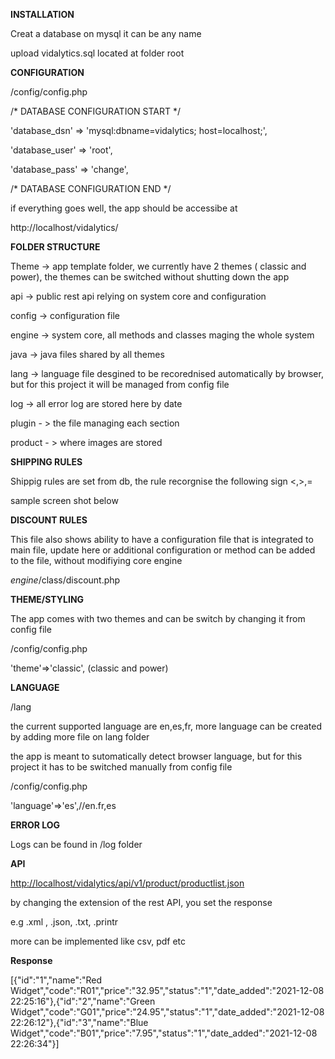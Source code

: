 ﻿**INSTALLATION**

Creat a database on mysql it can be any name

upload  vidalytics.sql located at folder root


**CONFIGURATION**

/config/config.php

/\* DATABASE CONFIGURATION START \*/

'database\_dsn' => 'mysql:dbname=vidalytics; host=localhost;',

'database\_user' => 'root',

'database\_pass' => 'change',

/\* DATABASE CONFIGURATION END \*/

if everything goes well, the app should be accessibe at

http://localhost/vidalytics/




**FOLDER STRUCTURE**

Theme  -> app template folder, we currently have 2 themes ( classic and power), the themes can be switched without shutting down the app 

api -> public rest api relying on system core and configuration

config -> configuration file

engine -> system core, all methods and classes maging the whole system

java -> java files shared by all themes

lang -> language file desgined to be recorednised automatically by browser, but for this project it will be managed from config file

log -> all error log are stored here by date

plugin - > the file managing each section

product - > where images are stored



**SHIPPING RULES**

Shippig rules are set from db, the rule recorgnise the following sign <,>,=

sample screen shot below









**DISCOUNT RULES**

This file also shows ability to have a configuration file that is integrated to main file, update here or additional configuration or method can be added to the file, without modifiying core engine

*engine*/class/discount.php


**THEME/STYLING**

The app comes with two themes and can be switch by changing it from config file

/config/config.php

'theme'=>'classic', (classic and power)



**LANGUAGE**

/lang

the current supported language are en,es,fr, more language can be created by adding more file on lang folder

the app is meant to sutomatically detect browser language, but for this project it has to be switched manually from config file

/config/config.php

'language'=>'es',//en.fr,es



**ERROR LOG**

Logs can be found in /log folder




**API**

<http://localhost/vidalytics/api/v1/product/productlist.json>

by changing the extension of the rest API, you set the response

e.g .xml , .json, .txt, .printr

more can be implemented like csv, pdf etc 

**Response**

[{"id":"1","name":"Red Widget","code":"R01","price":"32.95","status":"1","date\_added":"2021-12-08 22:25:16"},{"id":"2","name":"Green Widget","code":"G01","price":"24.95","status":"1","date\_added":"2021-12-08 22:26:12"},{"id":"3","name":"Blue Widget","code":"B01","price":"7.95","status":"1","date\_added":"2021-12-08 22:26:34"}]



